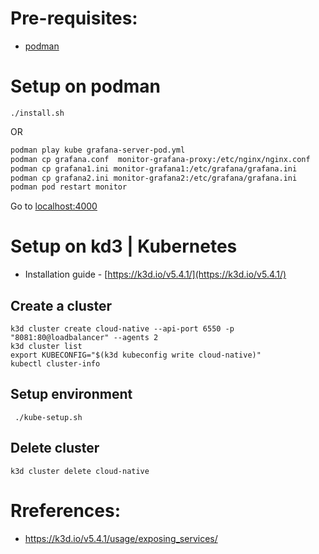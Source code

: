 # Pre-requisites:
- [podman](https://podman.io/getting-started/installation)
# Setup on podman
```
./install.sh
```
OR
```bash
podman play kube grafana-server-pod.yml 
podman cp grafana.conf  monitor-grafana-proxy:/etc/nginx/nginx.conf
podman cp grafana1.ini monitor-grafana1:/etc/grafana/grafana.ini    
podman cp grafana2.ini monitor-grafana2:/etc/grafana/grafana.ini
podman pod restart monitor
```

Go to [localhost:4000](http://localhost:4000)

# Setup on kd3 | Kubernetes
- Installation guide - [https://k3d.io/v5.4.1/](https://k3d.io/v5.4.1/)
## Create a cluster
```
k3d cluster create cloud-native --api-port 6550 -p "8081:80@loadbalancer" --agents 2
k3d cluster list
export KUBECONFIG="$(k3d kubeconfig write cloud-native)"
kubectl cluster-info
```
## Setup environment
```
 ./kube-setup.sh 
```
## Delete cluster
```
k3d cluster delete cloud-native
```

# Rreferences:
- https://k3d.io/v5.4.1/usage/exposing_services/